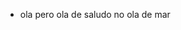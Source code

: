 - ola pero ola de saludo no ola de mar

<!---
XFelipenombregenericoX/XFelipenombregenericoX is a ✨ special ✨ repository because its `README.md` (this file) appears on your GitHub profile.
You can click the Preview link to take a look at your changes.
--->
